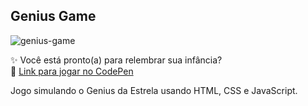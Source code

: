 ## Genius Game
![genius-game](https://user-images.githubusercontent.com/97488167/158035534-79dad954-bbde-468e-a021-192b50e73576.jpg)

✨ Você está pronto(a) para relembrar sua infância?<br>
🔗 [Link para jogar no CodePen](https://codepen.io/palomarizzon/pen/WNdNOaa)

Jogo simulando o Genius da Estrela usando HTML, CSS e JavaScript.
